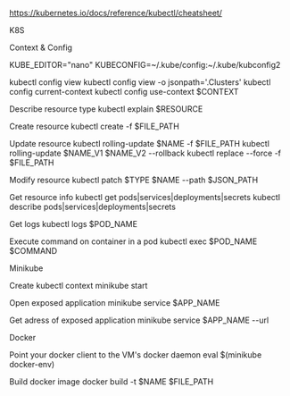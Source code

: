 https://kubernetes.io/docs/reference/kubectl/cheatsheet/

K8S

Context & Config

KUBE_EDITOR="nano"
KUBECONFIG=~/.kube/config:~/.kube/kubconfig2

kubectl config view
kubectl config view -o jsonpath='.Clusters'
kubectl config current-context
kubectl config use-context $CONTEXT

Describe resource type
kubectl explain $RESOURCE

Create resource
kubectl create -f $FILE_PATH

Update resource
kubectl rolling-update $NAME -f $FILE_PATH
kubectl rolling-update $NAME_V1 $NAME_V2 --rollback
kubectl replace --force -f $FILE_PATH

Modify resource
kubectl patch $TYPE $NAME --path $JSON_PATH

Get resource info
kubectl get pods|services|deployments|secrets
kubectl describe pods|services|deployments|secrets

Get logs
kubectl logs $POD_NAME

Execute command on container in a pod
kubectl exec $POD_NAME $COMMAND


Minikube

Create kubectl context
minikube start

Open exposed application
minikube service $APP_NAME

Get adress of exposed application
minikube service $APP_NAME --url


Docker

Point your docker client to the VM's docker daemon
eval $(minikube docker-env)

Build docker image
docker build -t $NAME $FILE_PATH
